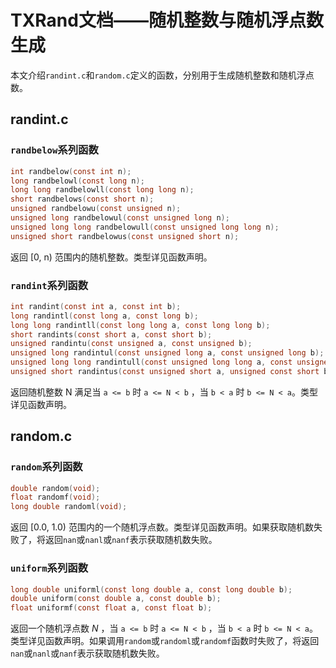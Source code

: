 # TXRand文档——随机整数与随机浮点数生成

本文介绍`randint.c`和`random.c`定义的函数，分别用于生成随机整数和随机浮点数。



## randint.c

### `randbelow`系列函数

```c
int randbelow(const int n);
long randbelowl(const long n);
long long randbelowll(const long long n);
short randbelows(const short n);
unsigned randbelowu(const unsigned n);
unsigned long randbelowul(const unsigned long n);
unsigned long long randbelowull(const unsigned long long n);
unsigned short randbelowus(const unsigned short n);
```

返回 [0, n) 范围内的随机整数。类型详见函数声明。

### `randint`系列函数

```c
int randint(const int a, const int b);
long randintl(const long a, const long b);
long long randintll(const long long a, const long long b);
short randints(const short a, const short b);
unsigned randintu(const unsigned a, const unsigned b);
unsigned long randintul(const unsigned long a, const unsigned long b);
unsigned long long randintull(const unsigned long long a, const unsigned long long b);
unsigned short randintus(const unsigned short a, unsigned const short b);
```

返回随机整数 N 满足当 `a <= b` 时 `a <= N < b` ，当 `b < a` 时 `b <= N < a`。类型详见函数声明。

## random.c

### `random`系列函数

```c
double random(void);
float randomf(void);
long double randoml(void);
```

返回 [0.0, 1.0) 范围内的一个随机浮点数。类型详见函数声明。如果获取随机数失败了，将返回`nan`或`nanl`或`nanf`表示获取随机数失败。

### `uniform`系列函数

```c
long double uniforml(const long double a, const long double b);
double uniform(const double a, const double b);
float uniformf(const float a, const float b);
```

返回一个随机浮点数 *N* ，当 `a <= b` 时 `a <= N < b` ，当 `b < a` 时 `b <= N < a`。类型详见函数声明。如果调用`random`或`randoml`或`randomf`函数时失败了，将返回`nan`或`nanl`或`nanf`表示获取随机数失败。


